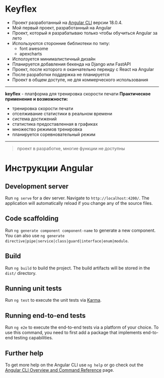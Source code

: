# Keyflex

+ Проект разработанный на [Angular CLI](https://github.com/angular/angular-cli) версии 18.0.4.
+ Мой первый проект, разработанный на Angular
+ Проект, который я разрабатываю только чтобы обучиться Angular за лето
+ Используются сторонние библиотеки по типу:
  + font awesome
  + apexcharts
+ Исползуется минималистичный дизайн
+ Планируется добавления бекенда на Django или FastAPI
+ Проект, после которого я оканчательно переиду с React на Angular
+ После разработки поддержка не планируется
+ Проект в общем доступе, не для коммерческого использования
___
**keyflex** - платформа для тренировка скорости печати
**Практическое применение и возможности:**
+ тренировка скорости печати
+ отселживание статистики в реальном времени
+ система достижений
+ статистика предоставленная в графиках
+ множество режимов тренировка
+ планируется соревновательный режим
___

> проект в разработке, многие функции не доступны



# Инструкции Angular

## Development server

Run `ng serve` for a dev server. Navigate to `http://localhost:4200/`. The application will automatically reload if you change any of the source files.

## Code scaffolding

Run `ng generate component component-name` to generate a new component. You can also use `ng generate directive|pipe|service|class|guard|interface|enum|module`.

## Build

Run `ng build` to build the project. The build artifacts will be stored in the `dist/` directory.

## Running unit tests

Run `ng test` to execute the unit tests via [Karma](https://karma-runner.github.io).

## Running end-to-end tests

Run `ng e2e` to execute the end-to-end tests via a platform of your choice. To use this command, you need to first add a package that implements end-to-end testing capabilities.

## Further help

To get more help on the Angular CLI use `ng help` or go check out the [Angular CLI Overview and Command Reference](https://angular.dev/tools/cli) page.
